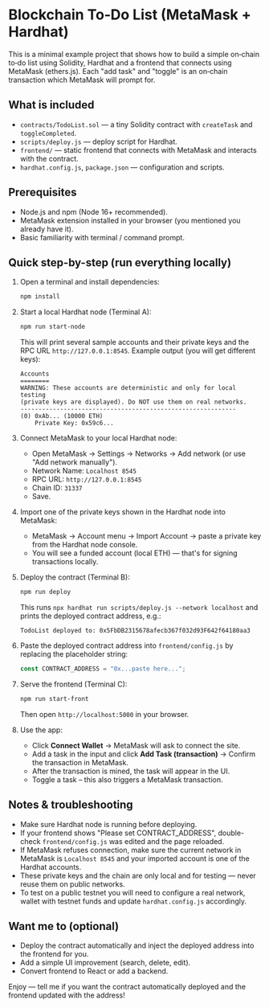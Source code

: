 # Blockchain To‑Do List (MetaMask + Hardhat)

This is a minimal example project that shows how to build a simple on‑chain to‑do list using Solidity, Hardhat and a frontend that connects using MetaMask (ethers.js). Each "add task" and "toggle" is an on‑chain transaction which MetaMask will prompt for.

## What is included
- `contracts/TodoList.sol` — a tiny Solidity contract with `createTask` and `toggleCompleted`.
- `scripts/deploy.js` — deploy script for Hardhat.
- `frontend/` — static frontend that connects with MetaMask and interacts with the contract.
- `hardhat.config.js`, `package.json` — configuration and scripts.

## Prerequisites
- Node.js and npm (Node 16+ recommended).
- MetaMask extension installed in your browser (you mentioned you already have it).
- Basic familiarity with terminal / command prompt.

## Quick step-by-step (run everything locally)

1. Open a terminal and install dependencies:
   ```bash
   npm install
   ```

2. Start a local Hardhat node (Terminal A):
   ```bash
   npm run start-node
   ```
   This will print several sample accounts and their private keys and the RPC URL `http://127.0.0.1:8545`.
   Example output (you will get different keys):
   ```
   Accounts
   ========
   WARNING: These accounts are deterministic and only for local testing
   (private keys are displayed). Do NOT use them on real networks.
   ------------------------------------------------------------
   (0) 0xAb... (10000 ETH)
       Private Key: 0x59c6...
   ```

3. Connect MetaMask to your local Hardhat node:
   - Open MetaMask → Settings → Networks → Add network (or use "Add network manually").
   - Network Name: `Localhost 8545`
   - RPC URL: `http://127.0.0.1:8545`
   - Chain ID: `31337`
   - Save.

4. Import one of the private keys shown in the Hardhat node into MetaMask:
   - MetaMask → Account menu → Import Account → paste a private key from the Hardhat node console.
   - You will see a funded account (local ETH) — that's for signing transactions locally.

5. Deploy the contract (Terminal B):
   ```bash
   npm run deploy
   ```
   This runs `npx hardhat run scripts/deploy.js --network localhost` and prints the deployed contract address, e.g.:
   ```
   TodoList deployed to: 0x5FbDB2315678afecb367f032d93F642f64180aa3
   ```

6. Paste the deployed contract address into `frontend/config.js` by replacing the placeholder string:
   ```js
   const CONTRACT_ADDRESS = "0x...paste here...";
   ```

7. Serve the frontend (Terminal C):
   ```bash
   npm run start-front
   ```
   Then open `http://localhost:5000` in your browser.

8. Use the app:
   - Click **Connect Wallet** → MetaMask will ask to connect the site.
   - Add a task in the input and click **Add Task (transaction)** → Confirm the transaction in MetaMask.
   - After the transaction is mined, the task will appear in the UI.
   - Toggle a task – this also triggers a MetaMask transaction.

## Notes & troubleshooting
- Make sure Hardhat node is running before deploying.
- If your frontend shows "Please set CONTRACT_ADDRESS", double-check `frontend/config.js` was edited and the page reloaded.
- If MetaMask refuses connection, make sure the current network in MetaMask is `Localhost 8545` and your imported account is one of the Hardhat accounts.
- These private keys and the chain are only local and for testing — never reuse them on public networks.
- To test on a public testnet you will need to configure a real network, wallet with testnet funds and update `hardhat.config.js` accordingly.

## Want me to (optional)
- Deploy the contract automatically and inject the deployed address into the frontend for you.
- Add a simple UI improvement (search, delete, edit).
- Convert frontend to React or add a backend.

Enjoy — tell me if you want the contract automatically deployed and the frontend updated with the address!